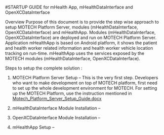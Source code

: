 
#STARTUP GUIDE for mHealth App, mHealthDataInterface and OpenXCDataInterface

Overview
Purpose of this document is to provide the step wise approach to setup MOTECH Platform Server, modules (mHealthDataInterface, OpenXCDataInterface) and mHealthApp. Modules (mHealthDataInterface, OpenXCDataInterface) are deployed and run on MOTECH Platform Server. Application mHealthApp is based on Android platform, it shows the patient and health worker related information and health worker vehicle location tracking on run-time. mHealthApp uses the services exposed by the MOTECH modules (mHealthDataInterface, OpenXCDataInterface).

Steps to setup the complete solution :

  1.	MOTECH Platform Server Setup – 
    This is the very first step. Developers who want to make development on top of MOTECH platform, first need to set up the whole development environment for MOTECH. 
    For setting up the MOTECH Platform, use the instruction mentioned in [Motech_Platform_Server_Setup_Guide.docx][]
  
  2.	mHealthDataInterface Module Installation – 

  3.	OpenXCDataInterface Module Installation – 

  4.	mHealthApp Setup – 


[Motech_Platform_Server_Setup_Guide.docx]:docs/Motech_Platform_Server_Setup_Guide.docx
